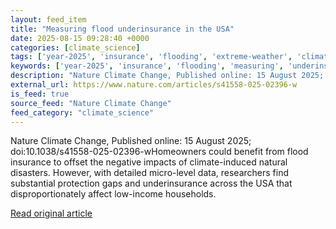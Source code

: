 ```yaml
---
layout: feed_item
title: "Measuring flood underinsurance in the USA"
date: 2025-08-15 09:28:40 +0000
categories: [climate_science]
tags: ['year-2025', 'insurance', 'flooding', 'extreme-weather', 'climate-risk']
keywords: ['year-2025', 'insurance', 'flooding', 'measuring', 'underinsurance', 'extreme-weather', 'flood', 'climate-risk']
description: "Nature Climate Change, Published online: 15 August 2025; doi:10"
external_url: https://www.nature.com/articles/s41558-025-02396-w
is_feed: true
source_feed: "Nature Climate Change"
feed_category: "climate_science"
---
```


Nature Climate Change, Published online: 15 August 2025; doi:10.1038/s41558-025-02396-wHomeowners could benefit from flood insurance to offset the negative impacts of climate-induced natural disasters. However, with detailed micro-level data, researchers find substantial protection gaps and underinsurance across the USA that disproportionately affect low-income households.

[Read original article](https://www.nature.com/articles/s41558-025-02396-w)

